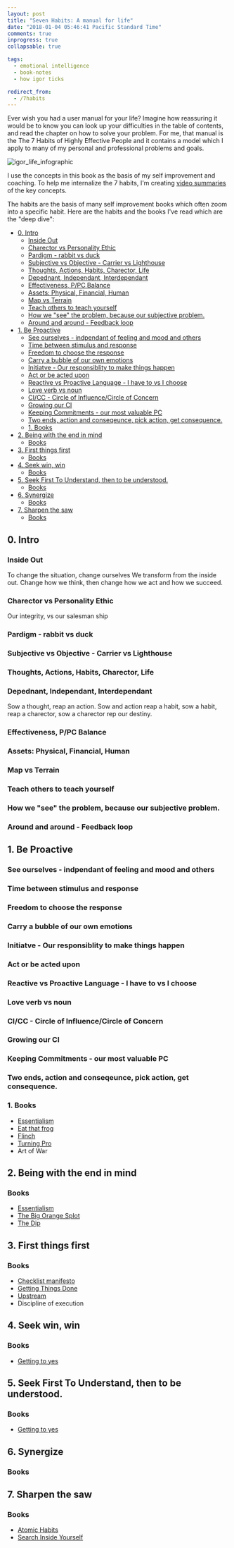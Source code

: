 ```yaml
---
layout: post
title: "Seven Habits: A manual for life"
date: "2018-01-04 05:46:41 Pacific Standard Time"
comments: true
inprogress: true
collapsable: true

tags:
  - emotional intelligence
  - book-notes
  - how igor ticks

redirect_from:
  - /7habits
---
```


Ever wish you had a user manual for your life? Imagine how reassuring it would be to know you can look up your difficulties in the table of contents, and read the chapter on how to solve your problem. For me, that manual is the The 7 Habits of Highly Effective People and it contains a model which I apply to many of my personal and professional problems and goals.

![igor_life_infographic](/images/igor-life-infographic.jpg)

I use the concepts in this book as the basis of my self improvement and coaching. To help me internalize the 7 habits, I'm creating [video summaries](https://www.youtube.com/watch?v=_1J7GM3GLzw&list=PLJveOxX-mxxCl4YDfHMyNzMmWUMFxgC1n) of the key concepts.

The habits are the basis of many self improvement books which often zoom into a specific habit. Here are the habits and the books I've read which are the "deep dive":

<!-- prettier-ignore-start -->
<!-- vim-markdown-toc GFM -->

- [0. Intro](#0-intro)
    - [Inside Out](#inside-out)
    - [Charector vs Personality Ethic](#charector-vs-personality-ethic)
    - [Pardigm - rabbit vs duck](#pardigm---rabbit-vs-duck)
    - [Subjective vs Objective - Carrier vs Lighthouse](#subjective-vs-objective---carrier-vs-lighthouse)
    - [Thoughts, Actions, Habits, Charector, Life](#thoughts-actions-habits-charector-life)
    - [Depednant, Independant, Interdependant](#depednant-independant-interdependant)
    - [Effectiveness, P/PC Balance](#effectiveness-ppc-balance)
    - [Assets: Physical, Financial, Human](#assets-physical-financial-human)
    - [Map vs Terrain](#map-vs-terrain)
    - [Teach others to teach yourself](#teach-others-to-teach-yourself)
    - [How we "see" the problem, because our subjective problem.](#how-we-see-the-problem-because-our-subjective-problem)
    - [Around and around - Feedback loop](#around-and-around---feedback-loop)
- [1. Be Proactive](#1-be-proactive)
    - [See ourselves - indpendant of feeling and mood and others](#see-ourselves---indpendant-of-feeling-and-mood-and-others)
    - [Time between stimulus and response](#time-between-stimulus-and-response)
    - [Freedom to choose the response](#freedom-to-choose-the-response)
    - [Carry a bubble of our own emotions](#carry-a-bubble-of-our-own-emotions)
    - [Initiatve - Our responsiblity to make things happen](#initiatve---our-responsiblity-to-make-things-happen)
    - [Act or be acted upon](#act-or-be-acted-upon)
    - [Reactive vs Proactive Language - I have to vs I choose](#reactive-vs-proactive-language---i-have-to-vs-i-choose)
    - [Love verb vs noun](#love-verb-vs-noun)
    - [CI/CC - Circle of Influence/Circle of Concern](#cicc---circle-of-influencecircle-of-concern)
    - [Growing our CI](#growing-our-ci)
    - [Keeping Commitments - our most valuable PC](#keeping-commitments---our-most-valuable-pc)
    - [Two ends, action and conseqeunce, pick action, get consequence.](#two-ends-action-and-conseqeunce-pick-action-get-consequence)
    - [1. Books](#1-books)
- [2. Being with the end in mind](#2-being-with-the-end-in-mind)
    - [Books](#books)
- [3. First things first](#3-first-things-first)
    - [Books](#books-1)
- [4. Seek win, win](#4-seek-win-win)
    - [Books](#books-2)
- [5. Seek First To Understand, then to be understood.](#5-seek-first-to-understand-then-to-be-understood)
    - [Books](#books-3)
- [6. Synergize](#6-synergize)
    - [Books](#books-4)
- [7. Sharpen the saw](#7-sharpen-the-saw)
    - [Books](#books-5)

<!-- vim-markdown-toc -->
<!-- prettier-ignore-end -->

## 0. Intro

### Inside Out

To change the situation, change ourselves
We transform from the inside out. Change how we think, then change how we act and how we succeed.

### Charector vs Personality Ethic

Our integrity, vs our salesman ship

### Pardigm - rabbit vs duck

### Subjective vs Objective - Carrier vs Lighthouse

### Thoughts, Actions, Habits, Charector, Life

### Depednant, Independant, Interdependant

Sow a thought, reap an action. Sow and action reap a habit, sow a habit, reap a charector, sow a charector rep our destiny.

### Effectiveness, P/PC Balance

### Assets: Physical, Financial, Human

### Map vs Terrain

### Teach others to teach yourself

### How we "see" the problem, because our subjective problem.

### Around and around - Feedback loop

## 1. Be Proactive

### See ourselves - indpendant of feeling and mood and others

### Time between stimulus and response

### Freedom to choose the response

### Carry a bubble of our own emotions

### Initiatve - Our responsiblity to make things happen

### Act or be acted upon

### Reactive vs Proactive Language - I have to vs I choose

### Love verb vs noun

### CI/CC - Circle of Influence/Circle of Concern

### Growing our CI

### Keeping Commitments - our most valuable PC

### Two ends, action and conseqeunce, pick action, get consequence.

### 1. Books

- [Essentialism](/essentialism)
- [Eat that frog](/frog)
- [Flinch](https://raouldify.files.wordpress.com/2011/12/2011_1203-the-flinch.pdf)
- [Turning Pro](https://www.amazon.com/Turning-Pro-Inner-Power-Create/dp/1936891034)
- Art of War

## 2. Being with the end in mind

### Books

- [Essentialism](/essentialism)
- [The Big Orange Splot](https://www.amazon.com/Big-Orange-Splot-Manus-Pinkwater/dp/0590445103)
- [The Dip](/dip)

## 3. First things first

### Books

- [Checklist manifesto](https://www.amazon.com/Checklist-Manifesto-How-Things-Right/dp/0312430000)
- [Getting Things Done](https://www.amazon.com/Getting-Things-Done-Stress-Free-Productivity/dp/0143126563)
- [Upstream](/upstream)
- Discipline of execution

## 4. Seek win, win

### Books

- [Getting to yes](https://www.amazon.com/Getting-Yes-Negotiating-Agreement-Without/dp/0143118757])

## 5. Seek First To Understand, then to be understood.

### Books

- [Getting to yes](https://www.amazon.com/Getting-Yes-Negotiating-Agreement-Without/dp/0143118757])

## 6. Synergize

### Books

## 7. Sharpen the saw

### Books

- [Atomic Habits](/atomic-habits)
- [Search Inside Yourself](/siy)
